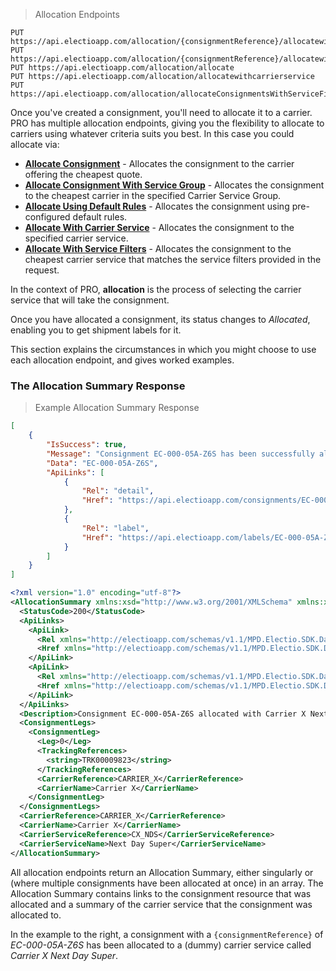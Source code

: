 > Allocation Endpoints
```
PUT https://api.electioapp.com/allocation/{consignmentReference}/allocatewithcheapestquote
PUT https://api.electioapp.com/allocation/{consignmentReference}/allocatewithservicegroup/{mpdCarrierServiceGroupReference}
PUT https://api.electioapp.com/allocation/allocate
PUT https://api.electioapp.com/allocation/allocatewithcarrierservice
PUT https://api.electioapp.com/allocation/allocateConsignmentsWithServiceFilters
```

Once you've created a consignment, you'll need to allocate it to a carrier. PRO has multiple allocation endpoints, giving you the flexibility to allocate to carriers using whatever criteria suits you best. In this case you could allocate via:

* **[Allocate Consignment](https://docs.electioapp.com/#/api/AllocateConsignment)** - Allocates the consignment to the carrier offering the cheapest quote.
* **[Allocate Consignment With Service Group](https://docs.electioapp.com/#/api/AllocateConsignmentWithServiceGroup)** - Allocates the consignment to the cheapest carrier in the specified Carrier Service Group.
* **[Allocate Using Default Rules](https://docs.electioapp.com/#/api/AllocateUsingDefaultRules)** - Allocates the consignment using pre-configured default rules.
* **[Allocate With Carrier Service](https://docs.electioapp.com/#/api/AllocateWithCarrierService)** - Allocates the consignment to the specified carrier service.
* **[Allocate With Service Filters](https://docs.electioapp.com/#/api/AllocateWithServiceFilters)** - Allocates the consignment to the cheapest carrier service that matches the service filters provided in the request.

<aside class="info">
  In the context of PRO, <strong>allocation</strong> is the process of selecting the carrier service that will take the consignment.
</aside>

Once you have allocated a consignment, its status changes to *Allocated*, enabling you to get shipment labels for it.

This section explains the circumstances in which you might choose to use each allocation endpoint, and gives worked examples.

### The Allocation Summary Response

> Example Allocation Summary Response
```json
[
    {
        "IsSuccess": true,
        "Message": "Consignment EC-000-05A-Z6S has been successfully allocated with Carrier X Next Day Super for shipping on 25/04/2019 16:00:00 +00:00",
        "Data": "EC-000-05A-Z6S",
        "ApiLinks": [
            {
                "Rel": "detail",
                "Href": "https://api.electioapp.com/consignments/EC-000-05A-Z6S"
            },
            {
                "Rel": "label",
                "Href": "https://api.electioapp.com/labels/EC-000-05A-Z6S"
            }
        ]
    }
]
```
```xml
<?xml version="1.0" encoding="utf-8"?>
<AllocationSummary xmlns:xsd="http://www.w3.org/2001/XMLSchema" xmlns:xsi="http://www.w3.org/2001/XMLSchema-instance" xmlns="http://electioapp.com/schemas/v1.1/MPD.Electio.SDK.DataTypes.Consignments">
  <StatusCode>200</StatusCode>
  <ApiLinks>
    <ApiLink>
      <Rel xmlns="http://electioapp.com/schemas/v1.1/MPD.Electio.SDK.DataTypes.Common">Link</Rel>
      <Href xmlns="http://electioapp.com/schemas/v1.1/MPD.Electio.SDK.DataTypes.Common">https://api.electioapp.com/consignments/EC-000-05A-Z6S</Href>
    </ApiLink>
    <ApiLink>
      <Rel xmlns="http://electioapp.com/schemas/v1.1/MPD.Electio.SDK.DataTypes.Common">Label</Rel>
      <Href xmlns="http://electioapp.com/schemas/v1.1/MPD.Electio.SDK.DataTypes.Common">https://api.electioapp.com/labels/EC-000-05A-Z6S</Href>
    </ApiLink>
  </ApiLinks>
  <Description>Consignment EC-000-05A-Z6S allocated with Carrier X Next Day Super successfully.</Description>
  <ConsignmentLegs>
    <ConsignmentLeg>
      <Leg>0</Leg>
      <TrackingReferences>
        <string>TRK00009823</string>
      </TrackingReferences>
      <CarrierReference>CARRIER_X</CarrierReference>
      <CarrierName>Carrier X</CarrierName>
    </ConsignmentLeg>
  </ConsignmentLegs>
  <CarrierReference>CARRIER_X</CarrierReference>
  <CarrierName>Carrier X</CarrierName>
  <CarrierServiceReference>CX_NDS</CarrierServiceReference>
  <CarrierServiceName>Next Day Super</CarrierServiceName>
</AllocationSummary>
```

All allocation endpoints return an Allocation Summary, either singularly or (where multiple consignments have been allocated at once) in an array. The Allocation Summary contains links to the consignment resource that was allocated and a summary of the carrier service that the consignment was allocated to.

In the example to the right, a consignment with a `{consignmentReference}` of _EC-000-05A-Z6S_ has been allocated to a (dummy) carrier service called _Carrier X Next Day Super_.